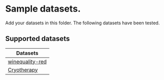 Sample datasets.
================

Add your datasets in this folder. The following datasets have been tested.

Supported datasets
------------------

|      Datasets     |
|-------------------|
|  [winequality-red](https://archive.ics.uci.edu/ml/datasets/wine+quality)  |
|  [Cryotherapy](https://archive.ics.uci.edu/ml/datasets/Cryotherapy+Dataset+)  |
